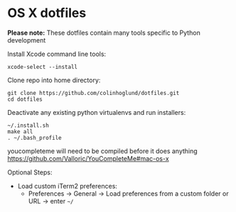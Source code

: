OS X dotfiles
========
**Please note:** These dotfiles contain many tools specific to Python development

Install Xcode command line tools:

    xcode-select --install

Clone repo into home directory:

    git clone https://github.com/colinhoglund/dotfiles.git
    cd dotfiles

Deactivate any existing python virtualenvs and run installers:

    ~/.install.sh
    make all
    . ~/.bash_profile

youcompleteme will need to be compiled before it does anything
https://github.com/Valloric/YouCompleteMe#mac-os-x

Optional Steps:
- Load custom iTerm2 preferences:
  - Preferences -> General -> Load preferences from a custom folder or URL -> enter `~/`
